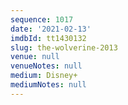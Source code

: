 ```yaml
---
sequence: 1017
date: '2021-02-13'
imdbId: tt1430132
slug: the-wolverine-2013
venue: null
venueNotes: null
medium: Disney+
mediumNotes: null
---
```


